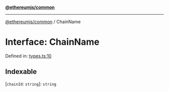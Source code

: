 [**@ethereumjs/common**](../README.md)

***

[@ethereumjs/common](../README.md) / ChainName

# Interface: ChainName

Defined in: [types.ts:10](https://github.com/Dargon789/ethereumjs-monorepo/blob/master/packages/common/src/types.ts#L10)

## Indexable

\[`chainId`: `string`\]: `string`
